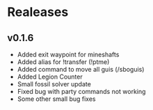 # Realeases

## v0.1.6
+ Added exit waypoint for mineshafts
+ Added alias for !transfer (!ptme)
+ Added command to move all guis (/sboguis)
+ Added Legion Counter
+ Small fossil solver update
+ Fixed bug with party commands not working
+ Some other small bug fixes
